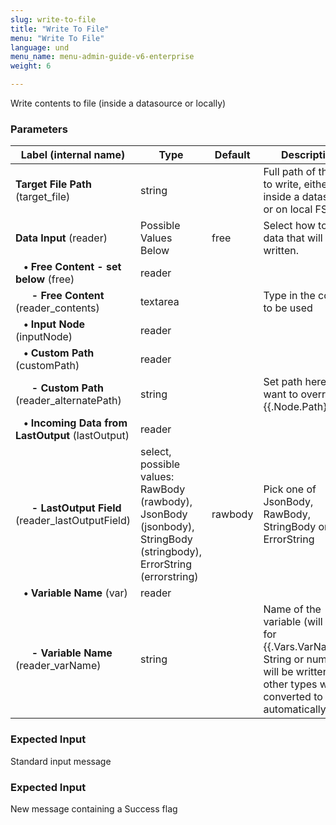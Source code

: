 ```yaml
---
slug: write-to-file
title: "Write To File"
menu: "Write To File"
language: und
menu_name: menu-admin-guide-v6-enterprise
weight: 6

---
```


 Write contents to file (inside a datasource or locally)

### Parameters
|Label (internal name)|Type|Default|Description|
|---|---|---|---|
|**Target File Path** (target_file)|string|<no value>|Full path of the file to write, either inside a datasource or on local FS.|
|**Data Input** (reader)|Possible Values Below|free|Select how to load data that will be written.|
|**&nbsp;&nbsp;&nbsp;&bull; Free Content - set below** (free)|reader|<no value>||
|**&nbsp;&nbsp;&nbsp;&nbsp;&nbsp;&nbsp;- Free Content** (reader_contents)|textarea|<no value>|Type in the content to be used|
|**&nbsp;&nbsp;&nbsp;&bull; Input Node** (inputNode)|reader|<no value>||
|**&nbsp;&nbsp;&nbsp;&bull; Custom Path** (customPath)|reader|<no value>||
|**&nbsp;&nbsp;&nbsp;&nbsp;&nbsp;&nbsp;- Custom Path** (reader_alternatePath)|string|<no value>|Set path here if you want to override {{.Node.Path}}|
|**&nbsp;&nbsp;&nbsp;&bull; Incoming Data from LastOutput** (lastOutput)|reader|<no value>||
|**&nbsp;&nbsp;&nbsp;&nbsp;&nbsp;&nbsp;- LastOutput Field** (reader_lastOutputField)|select, possible values: RawBody (rawbody),<br/>JsonBody (jsonbody),<br/>StringBody (stringbody),<br/>ErrorString (errorstring)|rawbody|Pick one of JsonBody, RawBody, StringBody or ErrorString|
|**&nbsp;&nbsp;&nbsp;&bull; Variable Name** (var)|reader|<no value>||
|**&nbsp;&nbsp;&nbsp;&nbsp;&nbsp;&nbsp;- Variable Name** (reader_varName)|string|<no value>|Name of the variable (will look for {{.Vars.VarName}}). String or numbers will be written as is, other types will be converted to JSON automatically.|



### Expected Input
Standard input message


### Expected Input
New message containing a Success flag


